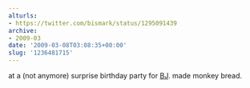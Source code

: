 ```yaml
---
alturls:
- https://twitter.com/bismark/status/1295091439
archive:
- 2009-03
date: '2009-03-08T03:08:35+00:00'
slug: '1236481715'
---
```


at a (not anymore) surprise birthday party for [BJ](https://twitter.com/bjhomer). made monkey bread.

